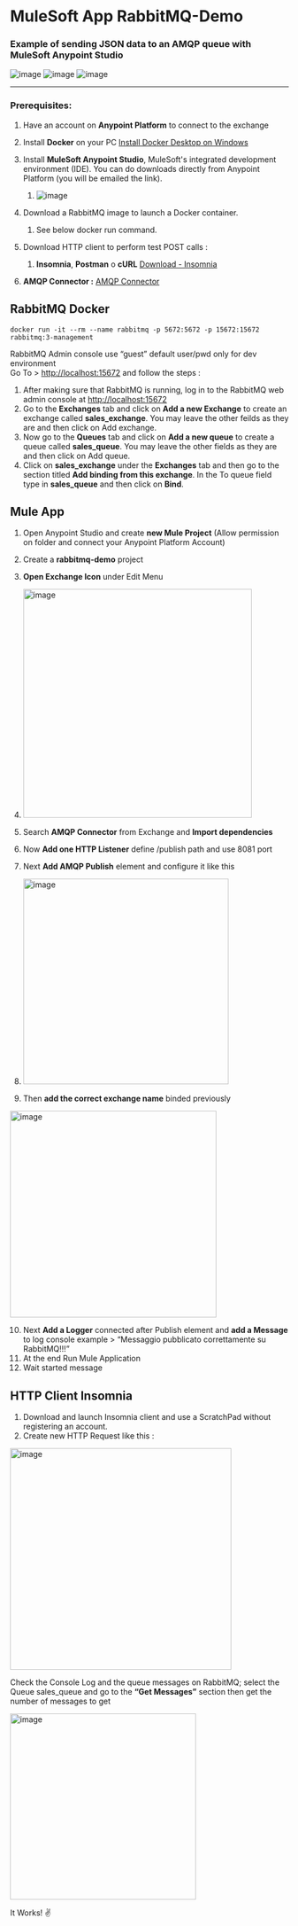 # MuleSoft App RabbitMQ-Demo

### **Example of sending JSON data to an AMQP queue with MuleSoft Anypoint Studio** 

![image](https://github.com/user-attachments/assets/f088dca5-9462-478a-9c17-6bfaf2cdf221)   ![image](https://github.com/user-attachments/assets/5d81819f-6771-4d75-abd1-4ac6a37b96b9)   ![image](https://github.com/user-attachments/assets/791e32a9-4f9d-49e7-a992-f6972dd88d76)






---

### **Prerequisites:**

1. Have an account on **Anypoint Platform** to connect to the exchange  
2. Install **Docker** on your PC [Install Docker Desktop on Windows](https://docs.docker.com/desktop/install/windows-install/)   
3. Install **MuleSoft Anypoint Studio**, MuleSoft's integrated development environment (IDE). You can do downloads directly from Anypoint Platform (you will be emailed the link).  
   1. ![image](https://github.com/user-attachments/assets/709185b2-b3e1-4c55-b37d-35296de096f7)
 
4. Download a RabbitMQ image to launch a Docker container.   
   1. See below docker run command.  
5. Download HTTP client to perform test POST calls :  
   1. **Insomnia**, **Postman** o **cURL** [Download \- Insomnia](https://insomnia.rest/download)   
6. **AMQP Connector :**  [AMQP Connector](https://github.com/mulesoft/docs-connectors/blob/latest/amqp/0.3.9/modules/ROOT/pages/index.adoc#studio-plugin-1) 

## **RabbitMQ Docker** 

`docker run -it --rm --name rabbitmq -p 5672:5672 -p 15672:15672 rabbitmq:3-management` 

RabbitMQ Admin console use “guest” default user/pwd only for dev environment  
Go To \> [http://localhost:15672](http://localhost:15672) and follow the steps : 

1. After making sure that RabbitMQ is running, log in to the RabbitMQ web admin console at [http://localhost:15672](http://localhost:15672)  
2. Go to the **Exchanges** tab and click on **Add a new Exchange** to create an exchange called **sales\_exchange**. You may leave the other feilds as they are and then click on Add exchange.  
3. Now go to the **Queues** tab and click on **Add a new queue** to create a queue called **sales\_queue**. You may leave the other fields as they are and then click on Add queue.  
4. Click on **sales\_exchange** under the **Exchanges** tab and then go to the section titled **Add binding from this exchange**. In the To queue field type in **sales\_queue** and then click on **Bind**.

## **Mule App**

1. Open Anypoint Studio and create **new Mule Project** (Allow permission on folder and connect your Anypoint Platform Account)  
2. Create a **rabbitmq-demo** project  
3. **Open Exchange Icon** under Edit Menu   
4. <img width="413" alt="image" src="https://github.com/user-attachments/assets/62eb9ce7-50c7-4ea2-8fdf-ee3c0c95f1d8">
 
5. Search **AMQP Connector** from Exchange and **Import dependencies**   
6. Now **Add one HTTP Listener** define /publish path and use 8081 port   
7. Next **Add AMQP Publish** element and configure it like this   
8. <img width="371" alt="image" src="https://github.com/user-attachments/assets/d0d9aacc-0b4b-4ffa-96a6-39d7616909ce">
  
9. Then **add the correct exchange name** binded previously 
<img width="373" alt="image" src="https://github.com/user-attachments/assets/13ba42ac-53e5-4984-b7e0-e6d4987bbf79">
 
10. Next **Add a Logger** connected after Publish element and **add a Message** to log console example \> “Messaggio pubblicato correttamente su RabbitMQ\!\!\!”  
11. At the end Run Mule Application  
12. Wait started message

## **HTTP Client Insomnia**

1. Download and launch Insomnia client and use a ScratchPad without registering an account.  
2. Create new HTTP Request like this : 

<img width="400" alt="image" src="https://github.com/user-attachments/assets/ad9db930-58eb-42ac-b0b8-ce5c2f3e9514">

Check the Console Log and the queue messages on RabbitMQ; select the Queue sales\_queue and go to the **“Get Messages”** section then get the number of messages to get  

<img width="336" alt="image" src="https://github.com/user-attachments/assets/545edcdb-2302-4abf-9a60-e94773ba9d81">


It Works\! ✌️ 

